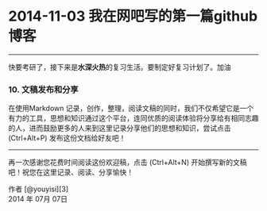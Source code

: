 # 2014-11-03 我在网吧写的第一篇github博客

------

快要考研了，接下来是**水深火热**的复习生活。要制定好复习计划了。加油


### 10. 文稿发布和分享

在使用Markdown 记录，创作，整理，阅读文稿的同时，我们不仅希望它是一个有力的工具，思想和知识通过这个平台，连同优质的阅读体验将分享给有相同志趣的人，进而鼓励更多的人来到这里记录分享他们的思想和知识，尝试点击 <i class="icon-share"></i> (Ctrl+Alt+P) 发布这份文档给好友吧！

------

再一次感谢您花费时间阅读这份欢迎稿，点击 <i class="icon-file"></i> (Ctrl+Alt+N) 开始撰写新的文稿吧！祝您在这里记录、阅读、分享愉快！
 
作者 [@youyisi][3]     
2014 年 07月 07日    
